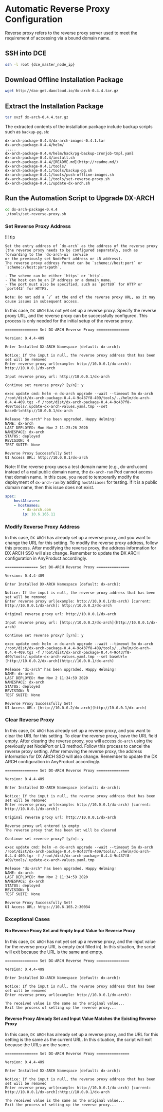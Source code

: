 # Automatic Reverse Proxy Configuration

Reverse proxy refers to the reverse proxy server used to meet the requirement of accessing via a bound domain name.

## SSH into DCE

```bash
ssh -l root {dce_master_node_ip}
```

## Download Offline Installation Package

```bash
wget http://dao-get.daocloud.io/dx-arch-0.4.4.tar.gz
```

## Extract the Installation Package

```bash
tar xvzf dx-arch-0.4.4.tar.gz
```

The extracted contents of the installation package include backup scripts such as `backup-pg.sh`:

```console
dx-arch-package-0.4.4/dx-arch-images-0.4.1.tar
dx-arch-package-0.4.4/helm/
.....
dx-arch-package-0.4.4/helm/hack/pg-backup-cronjob-tmpl.yaml
dx-arch-package-0.4.4/install.sh
dx-arch-package-0.4.4/[README.md](http://readme.md/)
dx-arch-package-0.4.1/tools/
dx-arch-package-0.4.1/tools/backup-pg.sh
dx-arch-package-0.4.1/tools/push-offline-images.sh
dx-arch-package-0.4.1/tools/set-reverse-proxy.sh
dx-arch-package-0.4.1/update-dx-arch.sh
```

## Run the Automation Script to Upgrade DX-ARCH

```bash
cd dx-arch-package-0.4.4
./tools/set-reverse-proxy.sh
```

### Set Reverse Proxy Address

!!! tip

    Set the entry address of `dx-arch` as the address of the reverse proxy
    (the reverse proxy needs to be configured separately, such as forwarding to the `dx-arch-ui` service
    or the previously set NodePort address or LB address).
    The reverse proxy address format can be `scheme://host:port` or `scheme://host:port/path`.

    - The scheme can be either `https` or `http`.
    - The host can be an IP address or a domain name.
    - The port must also be specified, such as `port80` for HTTP or `port443` for HTTPS.

    Note: Do not add a `/` at the end of the reverse proxy URL, as it may cause issues in subsequent access.

In this case, `DX ARCH` has not yet set up a reverse proxy. Specify the reverse proxy URL,
and the reverse proxy can be successfully configured. This process is only needed for the initial setup of the reverse proxy.

```console
=============== Set DX-ARCH Reverse Proxy ===============

Version: 0.4.4-409

Enter Installed DX-ARCH Namespace [default: dx-arch]:

Notice: If the input is null, the reverse proxy address that has been set will be removed
Enter reverse proxy url(example: http://10.0.0.1/dx-arch): http://10.0.0.1/dx-arch

Input reverse proxy url: http://10.0.0.1/dx-arch

Continue set reverse proxy? [y/n]: y

exec update cmd: helm -n dx-arch upgrade --wait --timeout 5m dx-arch /root/dist/dx-arch-package-0.4.4-9c437f8-409/tools/../helm/dx-arch-0.4.4-409.tgz -f /root/dist/dx-arch-package-0.4.4-9c437f8-409/tools/.update-dx-arch-values.yaml.tmp --set baseUrl=http://10.0.0.1/dx-arch

Release "dx-arch" has been upgraded. Happy Helming!
NAME: dx-arch
LAST DEPLOYED: Mon Nov 2 11:25:26 2020
NAMESPACE: dx-arch
STATUS: deployed
REVISION: 4
TEST SUITE: None

Reverse Proxy Successfully Set!
UI Access URL: http://10.0.0.1/dx-arch
```

Note: If the reverse proxy uses a test domain name (e.g., dx-arch.com) instead of a real public domain name,
the `dx-arch-ram` Pod cannot access that domain name. In this case, you need to temporarily modify the
deployment of `dx-arch-ram` by adding `hostAliases` for testing. If it is a public domain name, then this issue does not exist.

```yaml
spec:
    hostAliases:
    - hostnames:
        - dx-arch.com
        ip: 10.6.165.11
```

### Modify Reverse Proxy Address

In this case, `DX ARCH` has already set up a reverse proxy, and you want to change the URL for this setting.
To modify the reverse proxy address, follow this process. After modifying the reverse proxy,
the address information for DX ARCH SSO will also change. Remember to update the DX ARCH configuration in AnyProduct accordingly.

```console
=============== Set DX-ARCH Reverse Proxy ===============

Version: 0.4.4-409

Enter Installed DX-ARCH Namespace [default: dx-arch]:

Notice: If the input is null, the reverse proxy address that has been set will be removed
Enter reverse proxy url(example: http://10.0.0.1/dx-arch) [current: http://10.0.0.1/dx-arch]: http://10.0.0.2/dx-arch

Original reverse proxy url: http://10.0.0.1/dx-arch

Input reverse proxy url: [http://10.0.0.2/dx-arch](http://10.0.0.1/dx-arch)

Continue set reverse proxy? [y/n]: y

exec update cmd: helm -n dx-arch upgrade --wait --timeout 5m dx-arch /root/dist/dx-arch-package-0.4.4-9c437f8-409/tools/../helm/dx-arch-0.4.4-409.tgz -f /root/dist/dx-arch-package-0.4.4-9c437f8-409/tools/.update-dx-arch-values.yaml.tmp --set baseUrl=[http://10.0.0.2/dx-arch](http://10.0.0.1/dx-arch)

Release "dx-arch" has been upgraded. Happy Helming!
NAME: dx-arch
LAST DEPLOYED: Mon Nov 2 11:34:59 2020
NAMESPACE: dx-arch
STATUS: deployed
REVISION: 5
TEST SUITE: None

Reverse Proxy Successfully Set!
UI Access URL: [http://10.0.0.2/dx-arch](http://10.0.0.1/dx-arch)
```

### Clear Reverse Proxy

In this case, `DX ARCH` has already set up a reverse proxy, and you want to clear the URL for this setting.
To clear the reverse proxy, leave the URL field empty. After clearing the reverse proxy, you will access
`dx-arch` using the previously set NodePort or LB method. Follow this process to cancel the reverse proxy setting.
After removing the reverse proxy, the address information for DX ARCH SSO will also change.
Remember to update the DX ARCH configuration in AnyProduct accordingly.

```console
=============== Set DX-ARCH Reverse Proxy ===============

Version: 0.4.4-409

Enter Installed DX-ARCH Namespace [default: dx-arch]:

Notice: If the input is null, the reverse proxy address that has been set will be removed
Enter reverse proxy url(example: http://10.0.0.1/dx-arch) [current: http://10.0.0.1/dx-arch]:

Original reverse proxy url: http://10.0.0.1/dx-arch

Reverse proxy url entered is empty
The reverse proxy that has been set will be cleared

Continue set reverse proxy? [y/n]: y

exec update cmd: helm -n dx-arch upgrade --wait --timeout 5m dx-arch /root/dist/dx-arch-package-0.4.4-9c437f8-409/tools/../helm/dx-arch-0.4.4-409.tgz -f /root/dist/dx-arch-package-0.4.4-9c437f8-409/tools/.update-dx-arch-values.yaml.tmp

Release "dx-arch" has been upgraded. Happy Helming!
NAME: dx-arch
LAST DEPLOYED: Mon Nov 2 11:34:59 2020
NAMESPACE: dx-arch
STATUS: deployed
REVISION: 5
TEST SUITE: None

Reverse Proxy Successfully Set!
UI Access URL: https://10.6.165.2:30034
```

### Exceptional Cases

#### No Reverse Proxy Set and Empty Input Value for Reverse Proxy

In this case, `DX ARCH` has not yet set up a reverse proxy, and the input value for the reverse proxy URL
is empty (not filled in). In this situation, the script will exit because the URL is the same and empty.

```console
=============== Set DX-ARCH Reverse Proxy ===============

Version: 0.4.4-409

Enter Installed DX-ARCH Namespace [default: dx-arch]:

Notice: If the input is null, the reverse proxy address that has been set will be removed
Enter reverse proxy url(example: http://10.0.0.1/dx-arch):

The received value is the same as the original value...
Exit the process of setting up the reverse proxy...
```

#### Reverse Proxy Already Set and Input Value Matches the Existing Reverse Proxy

In this case, `DX ARCH` has already set up a reverse proxy, and the URL for this setting is
the same as the current URL. In this situation, the script will exit because the URLs are the same.

```console
=============== Set DX-ARCH Reverse Proxy ===============

Version: 0.4.4-409

Enter Installed DX-ARCH Namespace [default: dx-arch]:

Notice: If the input is null, the reverse proxy address that has been set will be removed
Enter reverse proxy url(example: http://10.0.0.1/dx-arch) [current: http://10.0.0.1/dx-arch]:http://10.0.0.1/dx-arch

The received value is the same as the original value...
Exit the process of setting up the reverse proxy...
```
